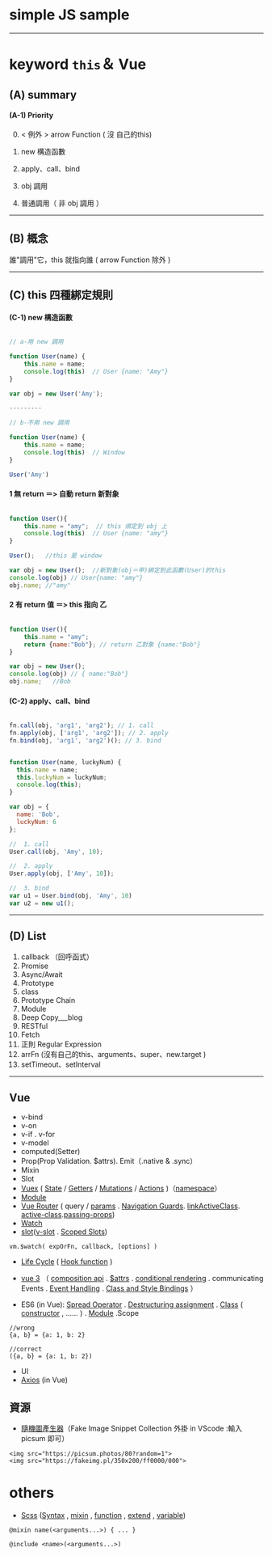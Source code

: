 # simple JS sample
---
# keyword `this`＆ Vue

## (A) summary 
#### (A-1)  Priority

0. < 例外 > arrow Function  ( 沒 自己的this)

1. new 構造函數
2. apply、call、bind
3. obj 調用
4. 普通調用（ 非 obj 調用 ）

---

## (B) 概念

誰"調用"它，this 就指向誰  ( arrow Function 除外 )

---

## (C) this 四種綁定規則

#### (C-1) new 構造函數

```js

// a-用 new 調用

function User(name) {
    this.name = name;
    console.log(this)  // User {name: "Amy"}
}

var obj = new User('Amy');

---------

// b-不用 new 調用

function User(name) {
    this.name = name;
    console.log(this)  // Window
}

User('Amy')

```
#### 1 無 return ＝> 自動 return 新對象

```js

function User(){
    this.name = "amy";  // this 绑定到 obj 上
    console.log(this)  // User {name: "amy"} 
}

User();   //this 是 window

var obj = new User();  //新對象(obj＝甲)綁定到此函數(User)的this
console.log(obj) // User{name: "amy"}
obj.name; //"amy"

```

#### 2 有 return 值 ＝> this 指向 乙

```js

function User(){
    this.name = "amy";
    return {name:"Bob"}; // return 乙對象 {name:"Bob"}
}

var obj = new User(); 
console.log(obj) // { name:"Bob"}
obj.name;   //Bob

```
#### (C-2) apply、call、bind

```js

fn.call(obj, 'arg1', 'arg2'); // 1. call
fn.apply(obj, ['arg1', 'arg2']); // 2. apply
fn.bind(obj, 'arg1', 'arg2')(); // 3. bind

```

```js

function User(name, luckyNum) {
  this.name = name;
  this.luckyNum = luckyNum;
  console.log(this);
}

var obj = {
  name: 'Bob',
  luckyNum: 6
};

//  1. call
User.call(obj, 'Amy', 10);

//  2. apply
User.apply(obj, ['Amy', 10]);

//  3. bind
var u1 = User.bind(obj, 'Amy', 10)
var u2 = new u1();

```

---

## (D) List
1. callback （回呼函式）
2. Promise
3. Async/Await
4. Prototype
5. class
6. Prototype Chain
7. Module
8. Deep Copy___blog
9. RESTful
10. Fetch
11. 正則 Regular Expression
12. arrFn (沒有自己的this、arguments、super、new.target )
13. setTimeout、setInterval
---

## Vue
- v-bind
- v-on
- v-if . v-for
- v-model
- computed(Setter)
- Prop(Prop Validation. $attrs). Emit（.native & .sync）
- Mixin
- Slot
- [Vuex](https://vuex.vuejs.org/guide/) ( [State](https://vuex.vuejs.org/guide/state.html) / [Getters](https://vuex.vuejs.org/zh/guide/getters.html) / [Mutations](https://vuex.vuejs.org/zh/guide/mutations.html) / [Actions](https://vuex.vuejs.org/guide/actions.html) )（[namespace](https://vuex.vuejs.org/guide/modules.html#namespacing)）
- [Module](https://vuex.vuejs.org/guide/modules.html)
- [Vue Router](https://router.vuejs.org/) ( query / [params](https://router.vuejs.org/guide/essentials/navigation.html) . [Navigation Guards](https://router.vuejs.org/guide/advanced/navigation-guards.html).  [linkActiveClass](https://router.vuejs.org/api/#linkactiveclass).  [active-class](https://router.vuejs.org/api/#active-class).[passing-props](https://router.vuejs.org/guide/essentials/passing-props.html#passing-props-to-route-components))
- [Watch](https://vuejs.org/v2/api/#vm-watch)
- [slot](https://vuejs.org/v2/guide/components-slots.html)([v-slot](https://vuejs.org/v2/guide/components-slots.html) . [Scoped Slots](https://vuejs.org/v2/guide/components-slots.html#Named-Slots))
```
vm.$watch( expOrFn, callback, [options] )
```
- [Life Cycle](https://vuejs.org/v2/guide/instance.html#Instance-Lifecycle-Hooks) ( [Hook function](https://vuejs.org/v2/api/#Options-Lifecycle-Hooks) )
- [vue 3](https://v3.vuejs.org/guide/introduction.html) （ [composition api](https://composition-api.vuejs.org/#api-introduction) . [$attrs](https://v3.vuejs.org/guide/migration/attrs-includes-class-style.html#_3-x-behavior) . [conditional rendering](https://v3.vuejs.org/guide/conditional.html#conditional-rendering) . communicating Events . [Event Handling](https://v3.vuejs.org/guide/events.html) .  [Class and Style Bindings](https://v3.vuejs.org/guide/class-and-style.html) ）

- ES6 (in Vue): [Spread Operator](https://developer.mozilla.org/zh-TW/docs/Web/JavaScript/Reference/Operators/Spread_syntax) . [Destructuring assignment](https://developer.mozilla.org/zh-TW/docs/Web/JavaScript/Reference/Operators/Destructuring_assignment) . [Class](https://github.com/ruanyf/es6tutorial/blob/04dddb2d7c34cbcd90a0bd1f027835bd744bf827/docs/class.md) ( [constructor](https://github.com/ruanyf/es6tutorial/blob/04dddb2d7c34cbcd90a0bd1f027835bd744bf827/docs/class.md#constructor-%E6%96%B9%E6%B3%95) , ...... ) . [Module](https://github.com/ruanyf/es6tutorial/blob/04dddb2d7c34cbcd90a0bd1f027835bd744bf827/docs/module.md) .Scope

```
//wrong
{a, b} = {a: 1, b: 2}

//correct
({a, b} = {a: 1, b: 2}) 

```
- UI
- [Axios](https://vuejs.org/v2/cookbook/using-axios-to-consume-apis.html) (in Vue)

## 資源
- [隨機圖產生器](https://picsum.photos/)（Fake Image Snippet Collection 外掛 in VScode :輸入 picsum 即可）

```
<img src="https://picsum.photos/80?random=1">
<img src="https://fakeimg.pl/350x200/ff0000/000">
```

# others
- [Scss](https://sass-lang.com/documentation/syntax#scss) ([Syntax](https://sass-lang.com/documentation/syntax#scss) ,  [mixin](https://sass-lang.com/documentation/at-rules/mixin) ,  [function](https://sass-lang.com/documentation/at-rules/function)  ,   [extend](https://sass-lang.com/documentation/at-rules/extend) ,   [variable](https://sass-lang.com/documentation/variables))
```
@mixin name(<arguments...>) { ... }

@include <name>(<arguments...>)
```
